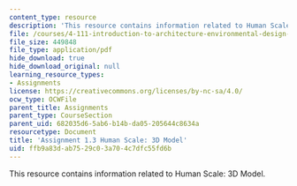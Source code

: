 ```yaml
---
content_type: resource
description: 'This resource contains information related to Human Scale: 3D Model.'
file: /courses/4-111-introduction-to-architecture-environmental-design-spring-2014/ffb9a83dab7529c03a704c7dfc55fd6b_MIT4_111S14_Assignment_1.3.pdf
file_size: 449848
file_type: application/pdf
hide_download: true
hide_download_original: null
learning_resource_types:
- Assignments
license: https://creativecommons.org/licenses/by-nc-sa/4.0/
ocw_type: OCWFile
parent_title: Assignments
parent_type: CourseSection
parent_uid: 682035d6-5ab6-b14b-da05-205644c8634a
resourcetype: Document
title: 'Assignment 1.3 Human Scale: 3D Model'
uid: ffb9a83d-ab75-29c0-3a70-4c7dfc55fd6b
---
```

This resource contains information related to Human Scale: 3D Model.
